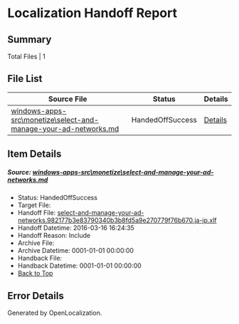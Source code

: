 # <a name='report-top'></a> Localization Handoff Report

## Summary
 Total Files | 1

## File List
 Source File | Status | Details 
 ----------- | ------ | ------- 
 [windows-apps-src\monetize\select-and-manage-your-ad-networks.md](https://github.com/Microsoft/windows-apps/blob/9891dbeb9733f8a1093f122bc6740cd6d0996980/windows-apps-src/monetize/select-and-manage-your-ad-networks.md) | HandedOffSuccess | [Details](#a7226e22ff1bbde27949868d6548d0378a73be3c3139)

## Item Details
##### <a name='a7226e22ff1bbde27949868d6548d0378a73be3c3139'></a> Source: [windows-apps-src\monetize\select-and-manage-your-ad-networks.md](https://github.com/Microsoft/windows-apps/blob/9891dbeb9733f8a1093f122bc6740cd6d0996980/windows-apps-src/monetize/select-and-manage-your-ad-networks.md)
* Status: HandedOffSuccess
* Target File: 
* Handoff File: [select-and-manage-your-ad-networks.982177b3e83790340b3b8fd5a9e270779f76b670.ja-jp.xlf](https://github.com/Microsoft/WDG.handoff/blob/a247e1480e049bd219cf46424874e7a6ef9c72c7/ol-handoff/Microsoft/windows-apps.ja-jp/master/select-and-manage-your-ad-networks.982177b3e83790340b3b8fd5a9e270779f76b670.ja-jp.xlf)
* Handoff Datetime: 2016-03-16 16:24:35
* Handoff Reason: Include
* Archive File: 
* Archive Datetime: 0001-01-01 00:00:00
* Handback File: 
* Handback Datetime: 0001-01-01 00:00:00
* [Back to Top](#report-top)


## Error Details

Generated by OpenLocalization.
